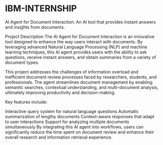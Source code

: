 # IBM-INTERNSHIP
AI Agent for Document Interaction: An AI tool that provides instant answers and insights from documents.

Project Description
The AI Agent for Document Interaction is an innovative tool designed to enhance the way users interact with documents. By leveraging advanced Natural Language Processing (NLP) and machine learning techniques, this AI agent provides users with the ability to ask questions, receive instant answers, and obtain summaries from a variety of document types.

This project addresses the challenges of information overload and inefficient document review processes faced by researchers, students, and professionals. The agent streamlines document management by enabling semantic searches, contextual understanding, and multi-document analysis, ultimately improving productivity and decision-making.

Key features include:

Interactive query system for natural language questions
Automatic summarization of lengthy documents
Context-aware responses that adapt to user interactions
Support for analyzing multiple documents simultaneously
By integrating this AI agent into workflows, users can significantly reduce the time spent on document review and enhance their overall research and information retrieval experience.
